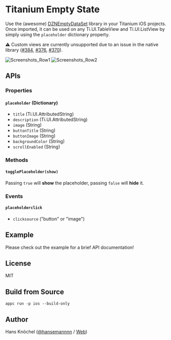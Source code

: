 # Titanium Empty State

Use the (awesome) [DZNEmptyDataSet](https://github.com/dzenbot/DZNEmptyDataSet) library in your Titanium iOS projects. Once imported, it can be used on
any Ti.UI.TableView and Ti.UI.ListView by simply using the `placeholder` dictionary property.

⚠️ Custom views are currently unsupported due to an issue in the native library ([#384](https://github.com/dzenbot/DZNEmptyDataSet/issues/384), [#376](https://github.com/dzenbot/DZNEmptyDataSet/issues/376), [#370](https://github.com/dzenbot/DZNEmptyDataSet/issues/370)).

![Screenshots_Row1](https://raw.githubusercontent.com/dzenbot/DZNEmptyDataSet/v2-swift/Examples/Applications/Screenshots/Screenshots_row1.png)
![Screenshots_Row2](https://raw.githubusercontent.com/dzenbot/DZNEmptyDataSet/v2-swift/Examples/Applications/Screenshots/Screenshots_row2.png)

## APIs

### Properties

#### `placeholder` (Dictionary)

- `title` (Ti.UI.AttributedString)
- `description` (Ti.UI.AttributedString)
- `image` (String)
- `buttonTitle` (String)
- `buttonImage` (String)
- `backgroundColor` (String)
- `scrollEnabled` (String)

### Methods

#### `togglePlaceholder(show)`

Passing `true` will **show** the placeholder, passing `false` will **hide** it.

### Events

#### `placeholderclick`

- `clicksource` ("button" or "image")

## Example

Please check out the example for a brief API documentation!

## License

MIT

## Build from Source

`appc run -p ios --build-only`

## Author
Hans Knöchel ([@hansemannnn](https://twitter.com/hansemannnn) / [Web](http://hans-knoechel.de))
